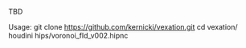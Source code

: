 TBD

Usage:
git clone https://github.com/kernicki/vexation.git
cd vexation/
houdini hips/voronoi_fld_v002.hipnc
